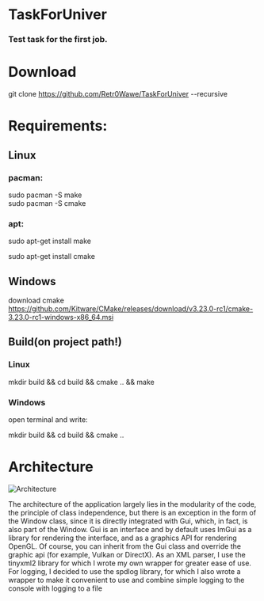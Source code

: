 # TaskForUniver
### Test task for the first job.

# Download 

git clone https://github.com/Retr0Wawe/TaskForUniver --recursive

# Requirements:
## Linux
### pacman: 
sudo pacman -S make  
sudo pacman -S cmake
### apt: 
sudo apt-get install make

sudo apt-get install cmake
## Windows
download cmake https://github.com/Kitware/CMake/releases/download/v3.23.0-rc1/cmake-3.23.0-rc1-windows-x86_64.msi
## Build(on project path!)
### Linux
mkdir build && cd build && cmake .. && make

### Windows
open terminal and write: 

mkdir build && cd build && cmake ..
# Architecture
![Architecture](https://github.com/Retr0Wawe/TaskForUniver/blob/main/Architecture.png "Architecture")

The architecture of the application largely lies in the modularity of the code, the principle of class independence, but there is an exception in the form of the Window class, since it is directly integrated with Gui, which, in fact, is also part of the Window. Gui is an interface and by default uses ImGui as a library for rendering the interface, and as a graphics API for rendering OpenGL. Of course, you can inherit from the Gui class and override the graphic api (for example, Vulkan or DirectX). As an XML parser, I use the tinyxml2 library for which I wrote my own wrapper for greater ease of use. For logging, I decided to use the spdlog library, for which I also wrote a wrapper to make it convenient to use and combine simple logging to the console with logging to a file

